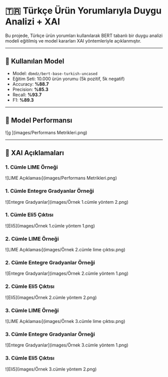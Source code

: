 # 🇹🇷 Türkçe Ürün Yorumlarıyla Duygu Analizi + XAI

Bu projede, Türkçe ürün yorumları kullanılarak BERT tabanlı bir duygu analizi modeli eğitilmiş ve model kararları XAI yöntemleriyle açıklanmıştır.

---

## 🚀 Kullanılan Model

- Model: `dbmdz/bert-base-turkish-uncased`
- Eğitim Seti: 10.000 ürün yorumu (5k pozitif, 5k negatif)
- Accuracy: **%88.7**
- Precision: **%85.3**
- Recall: **%93.7**
- F1: **%89.3**

---

## 🎯 Model Performansı

![g ](images/Performans Metrikleri.png)

---

## 🧠 XAI Açıklamaları

### 1. Cümle LIME Örneği

![LIME Açıklaması](images/Performans Metrikleri.png)

### 1. Cümle Entegre Gradyanlar Örneği

![Entegre Gradyanlar](images/Örnek 1.cümle yöntem 2.png)

### 1. Cümle Eli5 Çıktısı
![Eli5](images/Örnek 1.cümle yöntem 1.png)

### 2. Cümle LIME Örneği

![LIME Açıklaması](images/Örnek 2.cümle lime çıktısı.png)

### 2. Cümle Entegre Gradyanlar Örneği

![Entegre Gradyanlar](images/Örnek 2.cümle yöntem 1.png)

### 2. Cümle Eli5 Çıktısı
![Eli5](images/Örnek 2.cümle yöntem 2.png)

### 3. Cümle LIME Örneği

![LIME Açıklaması](images/Örnek 3.cümle lime çıktısı.png)

### 3. Cümle Entegre Gradyanlar Örneği

![Entegre Gradyanlar](images/Örnek 3.cümle yöntem 1.png)

### 3. Cümle Eli5 Çıktısı
![Eli5](images/Örnek 3.cümle yöntem 2.png)

 


